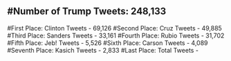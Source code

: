 #Number of Trump Tweets: 248,133
---
#First Place: Clinton Tweets - 69,126
#Second Place: Cruz Tweets - 49,885
#Third Place: Sanders Tweets - 33,161
#Fourth Place: Rubio Tweets - 31,702
#Fifth Place: Jeb! Tweets - 5,526
#Sixth Place: Carson Tweets - 4,089
#Seventh Place: Kasich Tweets - 2,833
#Last Place: Total Tweets -  
